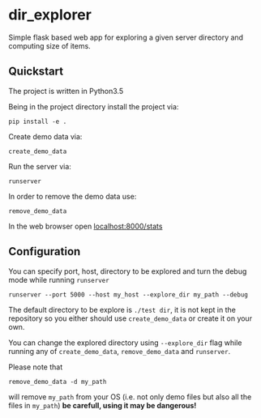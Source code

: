 # dir_explorer

Simple flask based web app for exploring a given server directory and computing size of items.

## Quickstart

The project is written in Python3.5

Being in the project directory install the project via:

    pip install -e .

Create demo data via:

    create_demo_data

Run the server via:

    runserver

In order to remove the demo data use:

    remove_demo_data

In the web browser open [localhost:8000/stats](localhost:8000/stats)

## Configuration

You can specify port, host, directory to be explored and turn the debug mode while running `runserver`

    runserver --port 5000 --host my_host --explore_dir my_path --debug

The default directory to be explore is `./test dir`, it is not kept in the repository
so you either should use `create_demo_data` or create it on your own. 

You can change the explored directory using `--explore_dir` flag
while running any of `create_demo_data`, `remove_demo_data` and `runserver`.

Please note that 

    remove_demo_data -d my_path

will remove `my_path` from your OS
(i.e. not only demo files but also all the files in `my_path`) **be carefull, using it may be dangerous!**